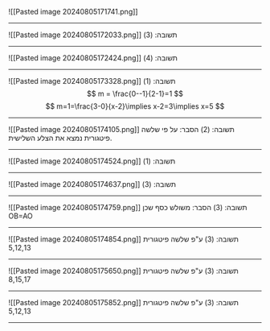 ![[Pasted image 20240805171741.png]]
***
![[Pasted image 20240805172033.png]]
תשובה: (3)
***
![[Pasted image 20240805172424.png]]
תשובה: (4)
***
![[Pasted image 20240805173328.png]]
תשובה: (1)
$$
m = \frac{0--1}{2-1}=1
$$
$$
m=1=\frac{3-0}{x-2}\implies x-2=3\implies x=5
$$
***
![[Pasted image 20240805174105.png]]
תשובה: (2)
הסבר: על פי שלשה פיטגורית נמצא את הצלע השלישית.
***
![[Pasted image 20240805174524.png]]
תשובה: (1)
***
![[Pasted image 20240805174637.png]]
תשובה: (3)
***
![[Pasted image 20240805174759.png]]
תשובה: (3)
הסבר: משולש כסף שכן OB=AO
***
![[Pasted image 20240805174854.png]]
תשובה: (3)
ע"פ שלשה פיטגורית 5,12,13
***
![[Pasted image 20240805175650.png]]
תשובה: (3)
ע"פ שלשה פיטגורית 8,15,17
***
![[Pasted image 20240805175852.png]]
תשובה: (3)
ע"פ שלשה פיטגורית 5,12,13
***
